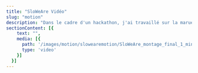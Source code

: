 ```yaml
---
title: "SloWeAre Vidéo"
slug: "motion"
description: "Dans le cadre d'un hackathon, j'ai travaillé sur la marue SloWeAre et sa problématique de visibilité auprès des marques et des consommateurs et j'ai pu réalisé un format vidéo."
sectionContent: [{
    text: "",
    media: [{
      path: '/images/motion/slowearemotion/SloWeAre_montage_final_1_min.mp4',
      type: 'video'
    }]
  }]
---
```

